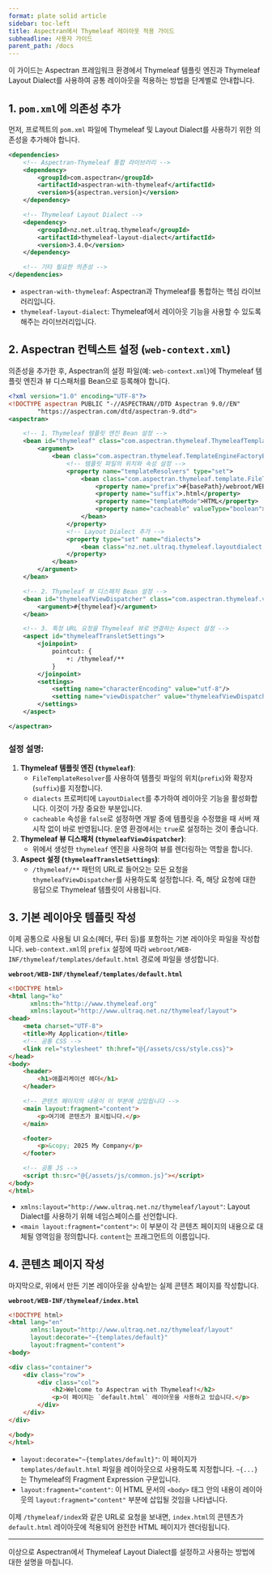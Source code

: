 ```yaml
---
format: plate solid article
sidebar: toc-left
title: Aspectran에서 Thymeleaf 레이아웃 적용 가이드
subheadline: 사용자 가이드
parent_path: /docs
---
```


이 가이드는 Aspectran 프레임워크 환경에서 Thymeleaf 템플릿 엔진과 Thymeleaf Layout Dialect를 사용하여 공통 레이아웃을 적용하는 방법을 단계별로 안내합니다.

## 1. `pom.xml`에 의존성 추가

먼저, 프로젝트의 `pom.xml` 파일에 Thymeleaf 및 Layout Dialect를 사용하기 위한 의존성을 추가해야 합니다.

```xml
<dependencies>
    <!-- Aspectran-Thymeleaf 통합 라이브러리 -->
    <dependency>
        <groupId>com.aspectran</groupId>
        <artifactId>aspectran-with-thymeleaf</artifactId>
        <version>${aspectran.version}</version>
    </dependency>

    <!-- Thymeleaf Layout Dialect -->
    <dependency>
        <groupId>nz.net.ultraq.thymeleaf</groupId>
        <artifactId>thymeleaf-layout-dialect</artifactId>
        <version>3.4.0</version>
    </dependency>

    <!-- 기타 필요한 의존성 -->
</dependencies>
```

- `aspectran-with-thymeleaf`: Aspectran과 Thymeleaf를 통합하는 핵심 라이브러리입니다.
- `thymeleaf-layout-dialect`: Thymeleaf에서 레이아웃 기능을 사용할 수 있도록 해주는 라이브러리입니다.

## 2. Aspectran 컨텍스트 설정 (`web-context.xml`)

의존성을 추가한 후, Aspectran의 설정 파일(예: `web-context.xml`)에 Thymeleaf 템플릿 엔진과 뷰 디스패처를 Bean으로 등록해야 합니다.

```xml
<?xml version="1.0" encoding="UTF-8"?>
<!DOCTYPE aspectran PUBLIC "-//ASPECTRAN//DTD Aspectran 9.0//EN"
        "https://aspectran.com/dtd/aspectran-9.dtd">
<aspectran>

    <!-- 1. Thymeleaf 템플릿 엔진 Bean 설정 -->
    <bean id="thymeleaf" class="com.aspectran.thymeleaf.ThymeleafTemplateEngine">
        <argument>
            <bean class="com.aspectran.thymeleaf.TemplateEngineFactoryBean">
                <!-- 템플릿 파일의 위치와 속성 설정 -->
                <property name="templateResolvers" type="set">
                    <bean class="com.aspectran.thymeleaf.template.FileTemplateResolver">
                        <property name="prefix">#{basePath}/webroot/WEB-INF/thymeleaf/</property>
                        <property name="suffix">.html</property>
                        <property name="templateMode">HTML</property>
                        <property name="cacheable" valueType="boolean">false</property>
                    </bean>
                </property>
                <!-- Layout Dialect 추가 -->
                <property type="set" name="dialects">
                    <bean class="nz.net.ultraq.thymeleaf.layoutdialect.LayoutDialect"/>
                </property>
            </bean>
        </argument>
    </bean>

    <!-- 2. Thymeleaf 뷰 디스패처 Bean 설정 -->
    <bean id="thymeleafViewDispatcher" class="com.aspectran.thymeleaf.view.ThymeleafViewDispatcher">
        <argument>#{thymeleaf}</argument>
    </bean>

    <!-- 3. 특정 URL 요청을 Thymeleaf 뷰로 연결하는 Aspect 설정 -->
    <aspect id="thymeleafTransletSettings">
        <joinpoint>
            pointcut: {
                +: /thymeleaf/**
            }
        </joinpoint>
        <settings>
            <setting name="characterEncoding" value="utf-8"/>
            <setting name="viewDispatcher" value="thymeleafViewDispatcher"/>
        </settings>
    </aspect>

</aspectran>
```

### 설정 설명:
1.  **Thymeleaf 템플릿 엔진 (`thymeleaf`)**:
    - `FileTemplateResolver`를 사용하여 템플릿 파일의 위치(`prefix`)와 확장자(`suffix`)를 지정합니다.
    - `dialects` 프로퍼티에 `LayoutDialect`를 추가하여 레이아웃 기능을 활성화합니다. 이것이 가장 중요한 부분입니다.
    - `cacheable` 속성을 `false`로 설정하면 개발 중에 템플릿을 수정했을 때 서버 재시작 없이 바로 반영됩니다. 운영 환경에서는 `true`로 설정하는 것이 좋습니다.
2.  **Thymeleaf 뷰 디스패처 (`thymeleafViewDispatcher`)**:
    - 위에서 생성한 `thymeleaf` 엔진을 사용하여 뷰를 렌더링하는 역할을 합니다.
3.  **Aspect 설정 (`thymeleafTransletSettings`)**:
    - `/thymeleaf/**` 패턴의 URL로 들어오는 모든 요청을 `thymeleafViewDispatcher`를 사용하도록 설정합니다. 즉, 해당 요청에 대한 응답으로 Thymeleaf 템플릿이 사용됩니다.

## 3. 기본 레이아웃 템플릿 작성

이제 공통으로 사용될 UI 요소(헤더, 푸터 등)를 포함하는 기본 레이아웃 파일을 작성합니다.
`web-context.xml`의 `prefix` 설정에 따라 `webroot/WEB-INF/thymeleaf/templates/default.html` 경로에 파일을 생성합니다.

**`webroot/WEB-INF/thymeleaf/templates/default.html`**
```html
<!DOCTYPE html>
<html lang="ko"
      xmlns:th="http://www.thymeleaf.org"
      xmlns:layout="http://www.ultraq.net.nz/thymeleaf/layout">
<head>
    <meta charset="UTF-8">
    <title>My Application</title>
    <!-- 공통 CSS -->
    <link rel="stylesheet" th:href="@{/assets/css/style.css}">
</head>
<body>
    <header>
        <h1>애플리케이션 헤더</h1>
    </header>

    <!-- 콘텐츠 페이지의 내용이 이 부분에 삽입됩니다 -->
    <main layout:fragment="content">
        <p>여기에 콘텐츠가 표시됩니다.</p>
    </main>

    <footer>
        <p>&copy; 2025 My Company</p>
    </footer>

    <!-- 공통 JS -->
    <script th:src="@{/assets/js/common.js}"></script>
</body>
</html>
```

- `xmlns:layout="http://www.ultraq.net.nz/thymeleaf/layout"`: Layout Dialect를 사용하기 위해 네임스페이스를 선언합니다.
- `<main layout:fragment="content">`: 이 부분이 각 콘텐츠 페이지의 내용으로 대체될 영역임을 정의합니다. `content`는 프래그먼트의 이름입니다.

## 4. 콘텐츠 페이지 작성

마지막으로, 위에서 만든 기본 레이아웃을 상속받는 실제 콘텐츠 페이지를 작성합니다.

**`webroot/WEB-INF/thymeleaf/index.html`**
```html
<!DOCTYPE html>
<html lang="en"
      xmlns:layout="http://www.ultraq.net.nz/thymeleaf/layout"
      layout:decorate="~{templates/default}"
      layout:fragment="content">
<body>

<div class="container">
    <div class="row">
        <div class="col">
            <h2>Welcome to Aspectran with Thymeleaf!</h2>
            <p>이 페이지는 `default.html` 레이아웃을 사용하고 있습니다.</p>
        </div>
    </div>
</div>

</body>
</html>
```

- `layout:decorate="~{templates/default}"`: 이 페이지가 `templates/default.html` 파일을 레이아웃으로 사용하도록 지정합니다. `~{...}`는 Thymeleaf의 Fragment Expression 구문입니다.
- `layout:fragment="content"`: 이 HTML 문서의 `<body>` 태그 안의 내용이 레이아웃의 `layout:fragment="content"` 부분에 삽입될 것임을 나타냅니다.

이제 `/thymeleaf/index`와 같은 URL로 요청을 보내면, `index.html`의 콘텐츠가 `default.html` 레이아웃에 적용되어 완전한 HTML 페이지가 렌더링됩니다.

---
이상으로 Aspectran에서 Thymeleaf Layout Dialect를 설정하고 사용하는 방법에 대한 설명을 마칩니다.
